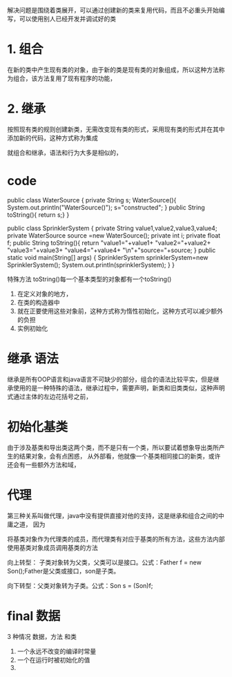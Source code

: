 解决问题是围绕着类展开，可以通过创建新的类来复用代码，而且不必重头开始编写，可以使用别人已经开发并调试好的类


# 1. 组合
在新的类中产生现有类的对象，由于新的类是现有类的对象组成，所以这种方法称为组合，该方法复用了现有程序的功能，



# 2. 继承 
按照现有类的规则创建新类，无需改变现有类的形式，采用现有类的形式并在其中添加新的代码，这种方式称为集成

就组合和继承，语法和行为大多是相似的，


# code
public class WaterSource {
    private  String s;
    WaterSource(){
        System.out.println("WaterSource()");
        s="constructed";
    }
    public String toString(){ return s;}
}

public class SprinklerSystem {
    private String value1,value2,value3,value4;
    private WaterSource source =new WaterSource();
    private int i;
    private float f;
    public  String toString(){
        return "value1="+value1+
                "value2="+value2+
                "value3="+value3+
                "value4="+value4+
                "\n"+"source="+source;
    }
    public static void main(String[] args) {
        SprinklerSystem sprinklerSystem=new SprinklerSystem();
        System.out.println(sprinklerSystem);
    }
}

特殊方法 toString()每一个基本类型的对象都有一个toString() 

1. 在定义对象的地方，
2. 在类的构造器中
3. 就在正要使用这些对象前，这种方式称为惰性初始化，这种方式可以减少额外的负担
4. 实例初始化



# 继承 语法
继承是所有OOP语言和java语言不可缺少的部分，组合的语法比较平实，但是继承使用的是一种特殊的语法，继承过程中，需要声明，新类和旧类类似，这种声明式通过主体的左边花括号之前，


# 初始化基类
由于涉及基类和导出类这两个类，而不是只有一个类，所以要试着想象导出类所产生的结果对象，会有点困惑，
从外部看，他就像一个基类相同接口的新类，或许还会有一些额外方法和域，

# 代理
第三种关系叫做代理，java中没有提供直接对他的支持，这是继承和组合之间的中庸之道，
因为

将基类对象作为代理类的成员，而代理类有对应于基类的所有方法，这些方法内部使用基类对象成员调用基类的方法



向上转型： 子类对象转为父类，父类可以是接口。公式：Father f = new Son();Father是父类或接口，son是子类。

向下转型：父类对象转为子类。公式：Son s = (Son)f;


# final 数据
3 种情况  数据，方法 和类

1. 一个永远不改变的编译时常量
2. 一个在运行时被初始化的值
3. 